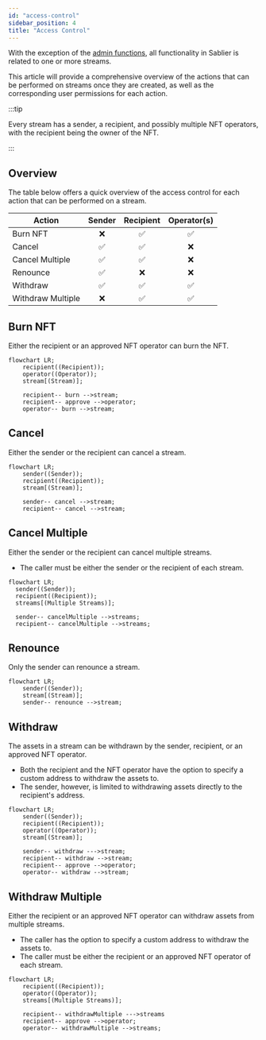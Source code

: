```yaml
---
id: "access-control"
sidebar_position: 4
title: "Access Control"
---
```


With the exception of the [admin functions](/docs/concepts/05-admin.md), all functionality in Sablier is related to one
or more streams.

This article will provide a comprehensive overview of the actions that can be performed on streams once they are
created, as well as the corresponding user permissions for each action.

:::tip

Every stream has a sender, a recipient, and possibly multiple NFT operators, with the recipient being the owner of the
NFT.

:::

## Overview

The table below offers a quick overview of the access control for each action that can be performed on a stream.

| Action            | Sender | Recipient | Operator(s) |
| ----------------- | :----: | :-------: | :---------: |
| Burn NFT          |   ❌   |    ✅     |     ✅      |
| Cancel            |   ✅   |    ✅     |     ❌      |
| Cancel Multiple   |   ✅   |    ✅     |     ❌      |
| Renounce          |   ✅   |    ❌     |     ❌      |
| Withdraw          |   ✅   |    ✅     |     ✅      |
| Withdraw Multiple |   ❌   |    ✅     |     ✅      |

## Burn NFT

Either the recipient or an approved NFT operator can burn the NFT.

```mermaid
flowchart LR;
    recipient((Recipient));
    operator((Operator));
    stream[(Stream)];

    recipient-- burn -->stream;
    recipient-- approve -->operator;
    operator-- burn -->stream;
```

## Cancel

Either the sender or the recipient can cancel a stream.

```mermaid
flowchart LR;
    sender((Sender));
    recipient((Recipient));
    stream[(Stream)];

    sender-- cancel -->stream;
    recipient-- cancel -->stream;
```

## Cancel Multiple

Either the sender or the recipient can cancel multiple streams.

- The caller must be either the sender or the recipient of each stream.

```mermaid
flowchart LR;
  sender((Sender));
  recipient((Recipient));
  streams[(Multiple Streams)];

  sender-- cancelMultiple -->streams;
  recipient-- cancelMultiple -->streams;
```

## Renounce

Only the sender can renounce a stream.

```mermaid
flowchart LR;
    sender((Sender));
    stream[(Stream)];
    sender-- renounce -->stream;
```

## Withdraw

The assets in a stream can be withdrawn by the sender, recipient, or an approved NFT operator.

- Both the recipient and the NFT operator have the option to specify a custom address to withdraw the assets to.
- The sender, however, is limited to withdrawing assets directly to the recipient's address.

```mermaid
flowchart LR;
    sender((Sender));
    recipient((Recipient));
    operator((Operator));
    stream[(Stream)];

    sender-- withdraw --->stream;
    recipient-- withdraw -->stream;
    recipient-- approve -->operator;
    operator-- withdraw -->stream;
```

## Withdraw Multiple

Either the recipient or an approved NFT operator can withdraw assets from multiple streams.

- The caller has the option to specify a custom address to withdraw the assets to.
- The caller must be either the recipient or an approved NFT operator of each stream.

```mermaid
flowchart LR;
    recipient((Recipient));
    operator((Operator));
    streams[(Multiple Streams)];

    recipient-- withdrawMultiple --->streams
    recipient-- approve -->operator;
    operator-- withdrawMultiple -->streams;
```

